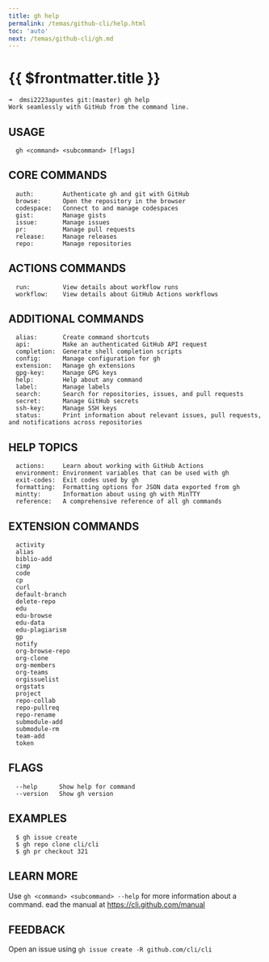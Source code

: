 ```yaml
---
title: gh help
permalink: /temas/github-cli/help.html
toc: 'auto'
next: /temas/github-cli/gh.md
---
```


# {{ $frontmatter.title }}

```
➜  dmsi2223apuntes git:(master) gh help
Work seamlessly with GitHub from the command line.
```

## USAGE

```
  gh <command> <subcommand> [flags]
```

## CORE COMMANDS

```
  auth:        Authenticate gh and git with GitHub
  browse:      Open the repository in the browser
  codespace:   Connect to and manage codespaces
  gist:        Manage gists
  issue:       Manage issues
  pr:          Manage pull requests
  release:     Manage releases
  repo:        Manage repositories
```

## ACTIONS COMMANDS

```
  run:         View details about workflow runs
  workflow:    View details about GitHub Actions workflows
```

## ADDITIONAL COMMANDS

```
  alias:       Create command shortcuts
  api:         Make an authenticated GitHub API request
  completion:  Generate shell completion scripts
  config:      Manage configuration for gh
  extension:   Manage gh extensions
  gpg-key:     Manage GPG keys
  help:        Help about any command
  label:       Manage labels
  search:      Search for repositories, issues, and pull requests
  secret:      Manage GitHub secrets
  ssh-key:     Manage SSH keys
  status:      Print information about relevant issues, pull requests, and notifications across repositories
```

## HELP TOPICS

```
  actions:     Learn about working with GitHub Actions
  environment: Environment variables that can be used with gh
  exit-codes:  Exit codes used by gh
  formatting:  Formatting options for JSON data exported from gh
  mintty:      Information about using gh with MinTTY
  reference:   A comprehensive reference of all gh commands
```

## EXTENSION COMMANDS

```
  activity
  alias
  biblio-add
  cimp
  code
  cp
  curl
  default-branch
  delete-repo
  edu
  edu-browse
  edu-data
  edu-plagiarism
  gp
  notify
  org-browse-repo
  org-clone
  org-members
  org-teams
  orgissuelist
  orgstats
  project
  repo-collab
  repo-pullreq
  repo-rename
  submodule-add
  submodule-rm
  team-add
  token
``` 

## FLAGS

```
  --help      Show help for command
  --version   Show gh version
```

## EXAMPLES

```
  $ gh issue create
  $ gh repo clone cli/cli
  $ gh pr checkout 321
```

## LEARN MORE

Use `gh <command> <subcommand> --help` for more information about a command.
ead the manual at <https://cli.github.com/manual>

## FEEDBACK

Open an issue using `gh issue create -R github.com/cli/cli`
